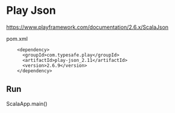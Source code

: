 # Play Json

https://www.playframework.com/documentation/2.6.x/ScalaJson

pom.xml

```
    <dependency>
      <groupId>com.typesafe.play</groupId>
      <artifactId>play-json_2.11</artifactId>
      <version>2.6.9</version>
    </dependency>
```

## Run

ScalaApp.main()
